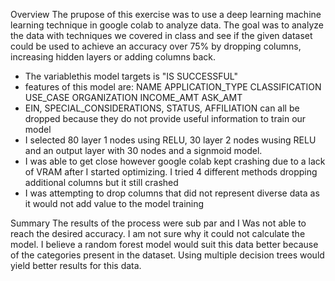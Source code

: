 Overview
  The prupose of this exercise was to use a deep learning machine learning technique in google colab to analyze data. The  goal was to analyze the data with techniques we covered in class and see if the given dataset could be used to achieve an accuracy over 75% by dropping columns, increasing hidden layers or adding columns back.

  

*   The variablethis model targets is "IS SUCCESSFUL"
*   features of this model are: NAME	APPLICATION_TYPE	CLASSIFICATION	USE_CASE 	ORGANIZATION	INCOME_AMT	ASK_AMT
*   EIN, SPECIAL_CONSIDERATIONS, STATUS, AFFILIATION can all be dropped because they do not provide useful information to train our model
*   I selected 80 layer 1 nodes using RELU, 30 layer 2 nodes wusing RELU and an output layer with 30 nodes and a signmoid model.
*   I was able to get close however google colab kept crashing due to a lack of VRAM after I started optimizing. I tried 4 different methods dropping additional columns but it still crashed
*   I was attempting to drop columns that did not represent diverse data as it would not add value to the model training

Summary
  The results of the process were sub par and I Was not able to reach the desired accuracy. I am not sure why it could not calculate the model. I believe a random forest model would suit this data better because of the categories present in the dataset. Using multiple decision trees would yield better results for this data.
